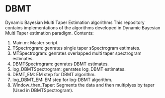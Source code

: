 # DBMT
Dynamic Bayesian Multi Taper Estimation algorithms 
This repository contains implementations of the algorithms developed in Dynamic Bayesian Multi Taper estimation paradigm.
Contents:
  1. Main.m: Master script.
  2. TSpectrogram: genrates single taper sSpectrogram estimates.
  2. MTSpectrogram: genrates overlapped multi taper spectrogram estimates.
  3. DBMTSpectrogram: genrates DBMT estimates.
  4. log_DBMTSpectrogram: genrates log_DBMT estimates.
  5. DBMT_EM: EM step for DBMT algorithm.
  6. log_DBMT_EM: EM step for log-DBMT algorithm.
  7. Window_then_Taper: Segments the data and then multiplyes by taper (Used in DBMTSpectrogram).
